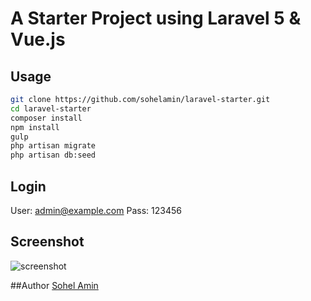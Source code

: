 # A Starter Project using Laravel 5 & Vue.js

## Usage

```bash
git clone https://github.com/sohelamin/laravel-starter.git
cd laravel-starter
composer install
npm install
gulp
php artisan migrate
php artisan db:seed
```

## Login

User: admin@example.com
Pass: 123456

## Screenshot
![screenshot](https://cloud.githubusercontent.com/assets/1708683/19011977/9a2c7a18-87c8-11e6-8c59-a0cbc3916b9f.png)

##Author
[Sohel Amin](http://www.sohelamin.com)